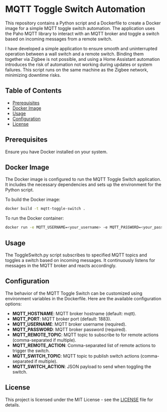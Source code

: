 # MQTT Toggle Switch Automation

This repository contains a Python script and a Dockerfile to create a Docker image for a simple MQTT toggle switch automation. The application uses the Paho MQTT library to interact with an MQTT broker and toggle a switch based on incoming messages from a remote switch.

I have developed a simple application to ensure smooth and uninterrupted operation between a wall switch and a remote switch. Binding them together via Zigbee is not possible, and using a Home Assistant automation introduces the risk of automation not working during updates or system failures. This script runs on the same machine as the Zigbee network, minimizing downtime risks.

## Table of Contents
- [Prerequisites](#prerequisites)
- [Docker Image](#docker-image)
- [Usage](#usage)
- [Configuration](#configuration)
- [License](#license)

## Prerequisites

Ensure you have Docker installed on your system.

## Docker Image

The Docker image is configured to run the MQTT Toggle Switch application. It includes the necessary dependencies and sets up the environment for the Python script.

To build the Docker image:

```bash
docker build -t mqtt-toggle-switch .
```

To run the Docker container:

```bash
docker run -e MQTT_USERNAME=<your_username> -e MQTT_PASSWORD=<your_password> -e MQTT_REMOTE_TOPIC=<remote_topic> -e MQTT_SWITCH_TOPIC=<switch_topic> mqtt-toggle-switch
```

## Usage

The ToggleSwitch.py script subscribes to specified MQTT topics and toggles a switch based on incoming messages. It continuously listens for messages in the MQTT broker and reacts accordingly.

## Configuration

The behavior of the MQTT Toggle Switch can be customized using environment variables in the Dockerfile. Here are the available configuration options:
- **MQTT_HOSTNAME**: MQTT broker hostname (default: mqtt).
- **MQTT_PORT**: MQTT broker port (default: 1883).
- **MQTT_USERNAME**: MQTT broker username (required).
- **MQTT_PASSWORD**: MQTT broker password (required).
- **MQTT_REMOTE_TOPIC**: MQTT topic to subscribe to for remote actions (comma-separated if multiple).
- **MQTT_REMOTE_ACTION**: Comma-separated list of remote actions to trigger the switch.
- **MQTT_SWITCH_TOPIC**: MQTT topic to publish switch actions (comma-separated if multiple).
- **MQTT_SWITCH_ACTION**: JSON payload to send when toggling the switch.

## License

This project is licensed under the MIT License - see the [LICENSE](LICENSE) file for details.
